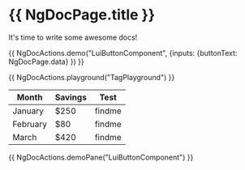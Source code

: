 # {{ NgDocPage.title }}

It's time to write some awesome docs!

{{ NgDocActions.demo("LuiButtonComponent", {inputs: {buttonText: NgDocPage.data} }) }}

{{ NgDocActions.playground("TagPlayground") }}

| Month    | Savings | Test |
| -------- | ------- | ------ |
| January  | $250    |findme |
| February | $80     |findme |
| March    | $420    |findme |

{{ NgDocActions.demoPane("LuiButtonComponent") }}
